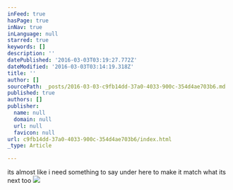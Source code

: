 ```yaml
---
inFeed: true
hasPage: true
inNav: true
inLanguage: null
starred: true
keywords: []
description: ''
datePublished: '2016-03-03T03:19:27.772Z'
dateModified: '2016-03-03T03:14:19.318Z'
title: ''
author: []
sourcePath: _posts/2016-03-03-c9fb14dd-37a0-4033-900c-354d4ae703b6.md
published: true
authors: []
publisher:
  name: null
  domain: null
  url: null
  favicon: null
url: c9fb14dd-37a0-4033-900c-354d4ae703b6/index.html
_type: Article

---
```

its almost like i need something to say under here to make it match what its next too
![](https://the-grid-user-content.s3-us-west-2.amazonaws.com/990d2835-81b0-467f-908d-93477b4eba62.png)